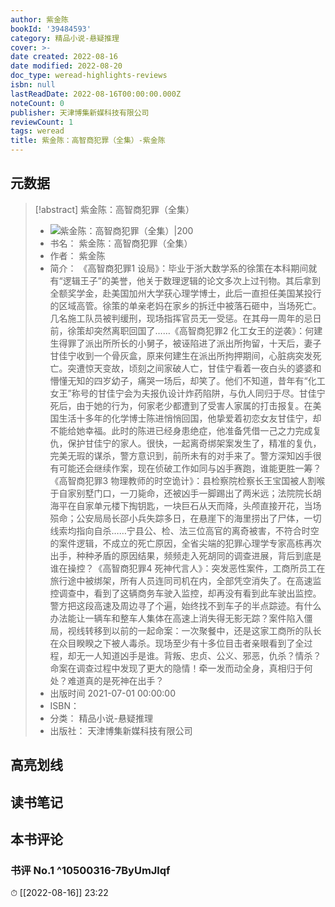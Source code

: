 ```yaml
---
author: 紫金陈
bookId: '39484593'
category: 精品小说-悬疑推理
cover: >-
date created: 2022-08-16
date modified: 2022-08-20
doc_type: weread-highlights-reviews
isbn: null
lastReadDate: 2022-08-16T00:00:00.000Z
noteCount: 0
publisher: 天津博集新媒科技有限公司
reviewCount: 1
tags: weread
title: 紫金陈：高智商犯罪（全集）-紫金陈
---
```


## 元数据

> [!abstract] 紫金陈：高智商犯罪（全集）
> - ![ 紫金陈：高智商犯罪（全集）|200](https://wfqqreader-1252317822.image.myqcloud.com/cover/593/39484593/t7_39484593.jpg)
> - 书名： 紫金陈：高智商犯罪（全集）
> - 作者： 紫金陈
> - 简介： 《高智商犯罪1 设局》：毕业于浙大数学系的徐策在本科期间就有“逻辑王子”的美誉，他关于数理逻辑的论文多次上过刊物。其后拿到全额奖学金，赴美国加州大学获心理学博士，此后一直担任美国某投行的区域高管。徐策的单亲老妈在家乡的拆迁中被落石砸中，当场死亡。几名施工队员被判缓刑，现场指挥官员无一受惩。在其母一周年的忌日前，徐策却突然离职回国了……《高智商犯罪2 化工女王的逆袭》：何建生得罪了派出所所长的小舅子，被诬陷进了派出所拘留，十天后，妻子甘佳宁收到一个骨灰盒，原来何建生在派出所拘押期间，心脏病突发死亡。突遭惊天变故，顷刻之间家破人亡，甘佳宁看着一夜白头的婆婆和懵懂无知的四岁幼子，痛哭一场后，却笑了。他们不知道，昔年有“化工女王”称号的甘佳宁会为夫报仇设计炸药陷阱，与仇人同归于尽。甘佳宁死后，由于她的行为，何家老少都遭到了受害人家属的打击报复。在美国生活十多年的化学博士陈进悄悄回国，他挚爱着初恋女友甘佳宁，却不能给她幸福。此时的陈进已经身患绝症，他准备凭借一己之力完成复仇，保护甘佳宁的家人。很快，一起离奇绑架案发生了，精准的复仇，完美无瑕的谋杀，警方意识到，前所未有的对手来了。警方深知凶手很有可能还会继续作案，现在侦破工作如同与凶手赛跑，谁能更胜一筹？《高智商犯罪3 物理教师的时空诡计》：县检察院检察长王宝国被人割喉于自家别墅门口，一刀毙命，还被凶手一脚踢出了两米远；法院院长胡海平在自家单元楼下掏钥匙，一块巨石从天而降，头颅直接开花，当场殒命；公安局局长邵小兵失踪多日，在悬崖下的海里捞出了尸体，一切线索均指向自杀……宁县公、检、法三位高官的离奇被害，不符合时空的案件逻辑，不成立的死亡原因，全省尖端的犯罪心理学专家高栋再次出手，种种矛盾的原因结果，频频走入死胡同的调查进展，背后到底是谁在操控？《高智商犯罪4 死神代言人》：突发恶性案件，工商所员工在旅行途中被绑架，所有人员连同司机在内，全部凭空消失了。在高速监控调查中，看到了这辆商务车驶入监控，却再没有看到此车驶出监控。警方把这段高速及周边寻了个遍，始终找不到车子的半点踪迹。有什么办法能让一辆车和整车人集体在高速上消失得无影无踪？案件陷入僵局，视线转移到以前的一起命案：一次聚餐中，还是这家工商所的队长在众目睽睽之下被人毒杀。现场至少有十多位目击者亲眼看到了全过程，却无一人知道凶手是谁。背叛、忠贞、公义、邪恶，仇杀？情杀？命案在调查过程中发现了更大的隐情！牵一发而动全身，真相归于何处？难道真的是死神在出手？
> - 出版时间 2021-07-01 00:00:00
> - ISBN：
> - 分类： 精品小说-悬疑推理
> - 出版社： 天津博集新媒科技有限公司

## 高亮划线

## 读书笔记

## 本书评论

### 书评 No.1 ^10500316-7ByUmJlqf

⏱ [[2022-08-16]] 23:22
